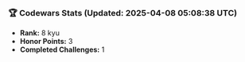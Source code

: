 ### 🏆 Codewars Stats (Updated: 2025-04-08 05:08:38 UTC)

- **Rank:** 8 kyu
- **Honor Points:** 3
- **Completed Challenges:** 1
